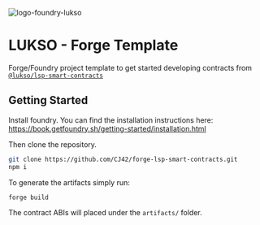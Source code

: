 ![logo-foundry-lukso](https://user-images.githubusercontent.com/31145285/177119624-d787f69d-fcaf-4b75-9a84-5a7967ca0b87.png)




# LUKSO - Forge Template

Forge/Foundry project template to get started developing contracts from [`@lukso/lsp-smart-contracts`](https://github.com/lukso-network/lsp-smart-contracts)

## Getting Started

Install foundry. You can find the installation instructions here: https://book.getfoundry.sh/getting-started/installation.html

Then clone the repository.

```bash
git clone https://github.com/CJ42/forge-lsp-smart-contracts.git
npm i
```

To generate the artifacts simply run:

```bash
forge build
```

The contract ABIs will placed under the `artifacts/` folder.
